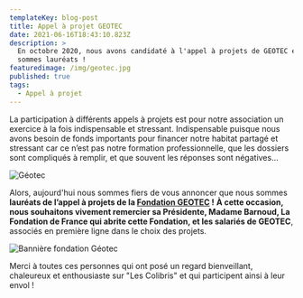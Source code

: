 ```yaml
---
templateKey: blog-post
title: Appel à projet GEOTEC
date: 2021-06-16T18:43:10.823Z
description: >
  En octobre 2020, nous avons candidaté à l'appel à projets de GEOTEC et nous
  sommes lauréats !
featuredimage: /img/geotec.jpg
published: true
tags:
  - Appel à projet
---
```

La participation à différents appels à projets est pour notre association un exercice à la fois indispensable et stressant. Indispensable puisque nous avons besoin de fonds importants pour financer notre habitat partagé et stressant car ce n’est pas notre formation professionnelle, que les dossiers sont compliqués à remplir, et que souvent les réponses sont négatives… 

![Géotec](/img/logo_geotec.png)

Alors, aujourd'hui nous sommes fiers de vous annoncer que nous sommes **lauréats de l’appel à projets de la [Fondation GEOTEC](https://www.fondationdefrance.org/fr/fondation/fondation-geotec) !** **À cette occasion, nous souhaitons vivement remercier sa Présidente, Madame Barnoud, La Fondation de France qui abrite cette Fondation, et les salariés de GEOTEC**, associés en première ligne dans le choix des projets. 

![Bannière fondation Géotec](/img/geotec.jpg "Bannière fondation Géotec")

Merci à toutes ces personnes qui ont posé un regard bienveillant, chaleureux et enthousiaste sur "Les Colibris" et qui participent ainsi à leur envol !